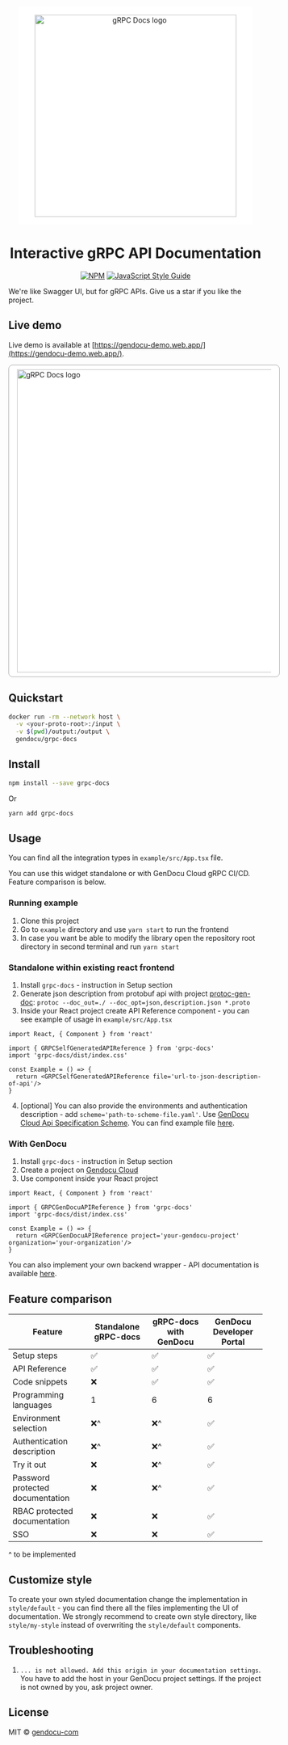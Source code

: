 <div align="center">
  <img alt="gRPC Docs logo" style="background: white; padding: 16px 32px" src="https://raw.githubusercontent.com/gendocu-com/grpc-docs/master//docs/images/grpc-docs-full-logo.png" width="400px" />

# Interactive gRPC API Documentation
[![NPM](https://img.shields.io/npm/v/grpc-docs.svg)](https://www.npmjs.com/package/grpc-docs) [![JavaScript Style Guide](https://img.shields.io/badge/code_style-standard-brightgreen.svg)](https://standardjs.com)

</div>

We're like Swagger UI, but for gRPC APIs. Give us a star if you like the project.
## Live demo

Live demo is available at [https://gendocu-demo.web.app/](https://gendocu-demo.web.app/).

<img alt="gRPC Docs logo" style="background: white; padding: 8px 16px; border: 1px solid #aaa; border-radius: 8px; margin: auto;" src="https://raw.githubusercontent.com/gendocu-com/grpc-docs/master//docs/images/grpc-docs-screenshot.png" width="600px" />

## Quickstart

```bash
docker run -rm --network host \
  -v <your-proto-root>:/input \
  -v $(pwd)/output:/output \
  gendocu/grpc-docs
```

## Install

```bash
npm install --save grpc-docs
```
Or
```bash
yarn add grpc-docs
```

## Usage

You can find all the integration types in `example/src/App.tsx` file.

You can use this widget standalone or with GenDocu Cloud gRPC CI/CD. Feature comparison is below.

### Running example

1. Clone this project
1. Go to `example` directory and use `yarn start` to run the frontend
1. In case you want be able to modify the library open the repository root directory in second terminal and run `yarn start`

### Standalone within existing react frontend

1. Install `grpc-docs` - instruction in Setup section
1. Generate json description from protobuf api with project
[protoc-gen-doc](https://github.com/pseudomuto/protoc-gen-doc): `protoc --doc_out=./ --doc_opt=json,description.json *.proto`
1. Inside your React project create API Reference component - you can see example of usage in `example/src/App.tsx`
```tsx
import React, { Component } from 'react'

import { GRPCSelfGeneratedAPIReference } from 'grpc-docs'
import 'grpc-docs/dist/index.css'

const Example = () => {
  return <GRPCSelfGeneratedAPIReference file='url-to-json-description-of-api'/>
}
```
4. [optional] You can also provide the environments and authentication description - add `scheme='path-to-scheme-file.yaml'`. Use [GenDocu Cloud Api Specification Scheme](https://wiki.gendocu.com/docs/providing-grpc-api-information/#providing-grpc-api-information-to-gendocu-generator). You can find example file [here](https://github.com/gendocu-com-examples/library-app/blob/master/proto/gendocu_apispec.yaml).

### With GenDocu

1. Install `grpc-docs` - instruction in Setup section
1. Create a project on [Gendocu Cloud](https://gendocu.com)
1. Use component inside your React project
```tsx
import React, { Component } from 'react'

import { GRPCGenDocuAPIReference } from 'grpc-docs'
import 'grpc-docs/dist/index.css'

const Example = () => {
  return <GRPCGenDocuAPIReference project='your-gendocu-project' organization='your-organization'/>
}
```

You can also implement your own backend wrapper - API documentation is available [here](https://doc.gendocu.com/gendocu/api/GendocuPublicApis).

## Feature comparison

| Feature | Standalone gRPC-docs| gRPC-docs with GenDocu | GenDocu Developer Portal |
| --- | --- | --- | --- |
| Setup steps | ✅ | ✅ | ✅ |
| API Reference | ✅ | ✅ | ✅ |
| Code snippets | ❌ | ✅ | ✅ |
| Programming languages | 1 | 6 | 6 |
| Environment selection | ❌^ | ❌^ | ✅ |
| Authentication description | ❌^ | ❌^ | ✅ |
| Try it out | ❌ | ❌^ |  ✅ |
| Password protected documentation | ❌ | ❌^ | ✅ |
| RBAC protected documentation | ❌ | ❌ | ✅ |
| SSO | ❌ | ❌ | ✅ |


^ to be implemented

## Customize style

To create your own styled documentation change the implementation in `style/default` - you can find there all the files implementing the UI of documentation.
We strongly recommend to create own style directory, like `style/my-style` instead of overwriting the `style/default` components.

## Troubleshooting

1. `... is not allowed. Add this origin in your documentation settings`. You have to add the host in your GenDocu project settings. If the project is not owned by you, ask project owner.

## License

MIT © [gendocu-com](https://github.com/gendocu-com)
